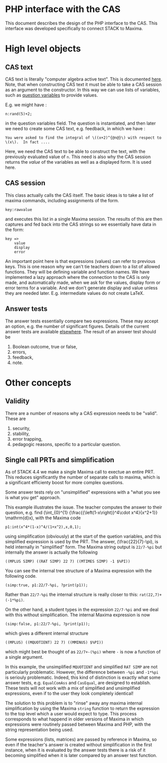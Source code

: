 # PHP interface with the CAS

This document describes the design of the PHP interface to the CAS.  This interface was developed specifically to connect STACK to Maxima.

# High level objects

## CAS text

CAS text is literally "computer algebra active text".  This is documented [here](../Authoring/CASText.md).  Note, that when constructing CAS text it must be able to take a CAS session as an argument to the constructor.  In this way we can use lists of variables, such as [question variables](../Authoring/Variables.md) to provide values.

E.g. we might have :

    n:rand(5)+2;

in the question variables field.  The question is instantiated,  and then later we need to create some CAS text, e.g. feedback, in which we have :

    You were asked to find the integral of \((x+2)^{@n@}\) with respect to \(x\).  In fact ....

Here, we need the CAS text to be able to construct the text, with the previously evaluated value of `n`.  This need is also why the CAS session returns the *value* of the variables as well as a displayed form.  It is used here.

## CAS session

This class actually calls the CAS itself.  The basic ideas is to take a list of maxima commands, including assignments of the form.

    key:rawvalue

and executes this list in a single Maxima session.  The results of this are then captures and fed back into the CAS strings so we essentially have data in the form:

    key =>
        value
        display
        error

An important point here is that expressions (values) can refer to previous keys. This is one reason why we can't tie teachers down to a list of allowed functions.  They will be defining variable and function names.  We have implemented a lazy approach where the connection to the CAS is only made, and automatically made, when we ask for the values, display form or error terms for a variable.  And we don't generate display and value unless they are needed later.  E.g. intermediate values do not create LaTeX.


## Answer tests

The answer tests essentially compare two expressions.  These may accept an option, e.g. the number of significant figures.
Details of the current answer tests are available [elsewhere](../Authoring/Answer_tests.md).  The result of an answer test should be

1. Boolean outcome, true or false,
2. errors,
3. feedback,
4. note.

# Other concepts

## Validity

There are a number of reasons why a CAS expression needs to be "valid".   These are

1. security,
2. stability,
3. error trapping,
4. pedagogic reasons, specific to a particular question.

## Single call PRTs and simplification

As of STACK 4.4 we make a single Maxima call to exectue an entire PRT. 
This reduces significantly the number of separate calls to maxima, which 
is a significant efficienty  boost for more complex questions.

Some answer tests rely on "unsimplified" expressions with a "what you see 
is what you get" approach.

This example illustrates the issue.  The teacher computes the answer to their 
question, e.g. find \(\int_{0}^{1} {\frac{{\left(1-x\right)}^4\cdot x^4}{x^2+1}} \mathrm{d}x\), 
with the Maxima code

    p1:int(x^4*(1-x)^4/(1+x^2),x,0,1);

using simplification (obviously) at the start of the quetion variables, and this simplified expression is used
by the PRT. The answer,  \(\frac{22}{7}-\pi\), is held internally in "simplified" form. 
The Maxima string output is `22/7-%pi` but internally the answer is actually the following 

    ((MPLUS SIMP) ((RAT SIMP) 22 7) ((MTIMES SIMP) -1 $%PI)) 

You can see the internal tree structure of a Maxima expression with the following code.

    (simp:true, p1:22/7-%pi, ?print(p1));

Rather than `22/7-%pi` the internal structure is really closer to this: `rat(22,7)+ (-1*%pi)`.

On the other hand, a student types in the expression `22/7-%pi` and we deal with this without simplification.
The internal Maxima expression is now 

    (simp:false, p1:22/7-%pi, ?print(p1));

which gives a different internal structure

    ((MPLUS) ((MQUOTIENT) 22 7) ((MMINUS) $%PI))

which might best be thought of as `22/7+-(%pi)` where `-` is now a function of a single argument.

In this example, the unsimplified `MQUOTIENT` and simplified `RAT SIMP` are not particularly problematic.  However, the difference between `-%pi` and `-1*%pi` is seriouly problematic.  Indeed, this kind of distinction is exactly what some
answer tests, e.g. `EqualComAss` and `CasEqual`, are designed to establish.  These tests will not work with a mix of simplified and unsimplified expressions, even if to the user they look completely identical!

The solution to this problem is to "rinse" away any maxima internal simplification by using the Maxima `string` function to return the expression to the top level which a user would expect to type.  This process corresponds to what happend in older versions of Maxima in which expressions were routinely passed between Maxima and PHP, with the string representation being used.

Some expressions (lists, matrices) are passed by reference in Maxima, so even if the teacher's answer is created without simplification in the first instance, when it is evaluated by the answer tests there is a risk of it becoming simplified when it is later compared by an answer test function.
